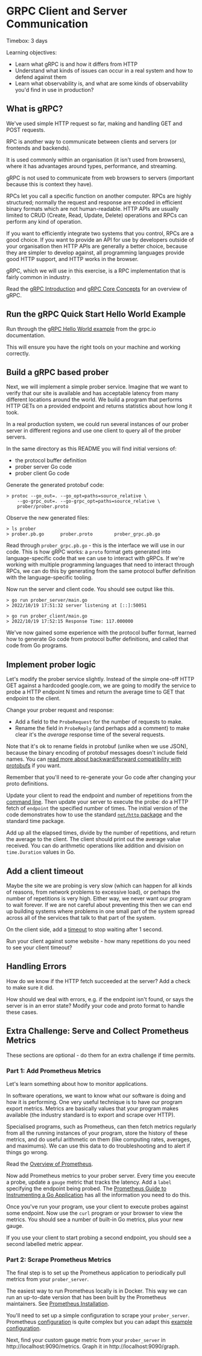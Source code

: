 # GRPC Client and Server Communication 

Timebox: 3 days

Learning objectives:
 * Learn what gRPC is and how it differs from HTTP
 * Understand what kinds of issues can occur in a real system and how to defend against them
 * Learn what observability is, and what are some kinds of observability you'd find in use in production?

## What is gRPC?

We've used simple HTTP request so far, making and handling GET and POST requests.

RPC is another way to communicate between clients and servers (or frontends and backends).

It is used commonly within an organisation (it isn't used from browsers), where it has advantages around types, performance, and streaming.

gRPC is not used to communicate from web browsers to servers (important because this is context they have).

 RPCs let you call a specific function on another computer. RPCs are highly structured; normally the request and response are encoded in efficient binary formats which are not human-readable. HTTP APIs are usually limited to CRUD (Create, Read, Update, Delete) operations and RPCs can perform any kind of operation. 
 
 If you want to efficiently integrate two systems that you control, RPCs are a good choice. If you want to provide an API for use by developers outside of your organisation then HTTP APIs are generally a better choice, because they are simpler to develop against, all programming languages provide good HTTP support, and HTTP works in the browser. 
 
 gRPC, which we will use in this exercise, is a RPC implementation that is fairly common in industry. 

Read the [gRPC Introduction](https://grpc.io/docs/what-is-grpc/introduction/) and 
[gRPC Core Concepts](https://grpc.io/docs/what-is-grpc/core-concepts/) for an overview of gRPC.

## Run the gRPC Quick Start Hello World Example

Run through the [gRPC Hello World example](https://grpc.io/docs/languages/go/quickstart/) from the grpc.io documentation.

This will ensure you have the right tools on your machine and working correctly.

## Build a gRPC based prober

Next, we will implement a simple prober service. Imagine that we want to verify that our site is available and has acceptable latency from many different locations around the world. We build a program that performs HTTP GETs on a provided endpoint and returns statistics about how long it took.

In a real production system, we could run several instances of our prober server in different regions and use one client to query all of the prober servers.

In the same directory as this README you will find initial versions of:
 * the protocol buffer definition
 * prober server Go code
 * prober client Go code

Generate the generated protobuf code: 
```console
> protoc --go_out=. --go_opt=paths=source_relative \
    --go-grpc_out=. --go-grpc_opt=paths=source_relative \
    prober/prober.proto
```

Observe the new generated files:
```console
> ls prober
> prober.pb.go		prober.proto		prober_grpc.pb.go
```

Read through `prober_grpc.pb.go` - this is the interface we will use in our code. This is how gRPC works: a `proto` format 
gets generated into language-specific code that we can use to interact with gRPCs. If we're working with multiple programming languages
that need to interact through RPCs, we can do this by generating from the same protocol buffer definition with the language-specific
tooling. 

Now run the server and client code. You should see output like this.

```console
> go run prober_server/main.go
> 2022/10/19 17:51:32 server listening at [::]:50051
````

```console
> go run prober_client/main.go 
> 2022/10/19 17:52:15 Response Time: 117.000000
```

We've now gained some experience with the protocol buffer format, learned 
how to generate Go code from protocol buffer definitions, and called that code from Go programs.

## Implement prober logic

Let's modify the prober service slightly. Instead of the simple one-off HTTP GET against a hardcoded google.com, we are going to modify the service to probe a HTTP endpoint N times and return the average time to GET that endpoint to the client. 

Change your prober request and response:
* Add a field to the `ProbeRequest` for the number of requests to make.
* Rename the field in `ProbeReply` (and perhaps add a comment) to make clear it's the _average_ response time of the several requests.

Note that it's ok to rename fields in protobuf (unlike when we use JSON), because the binary encoding of protobuf messages doesn't include field names. You can [read more about backward/forward compatibility with protobufs](https://earthly.dev/blog/backward-and-forward-compatibility/) if you want.

Remember that you'll need to re-generate your Go code after changing your proto definitions.

Update your client to read the endpoint and number of repetitions from the [command line](https://gobyexample.com/command-line-arguments).
Then update your server to execute the probe: do a HTTP fetch of `endpoint` the specified number of times.
The initial version of the code demonstrates how to use the standard [`net/http` package](https://pkg.go.dev/net/http) and the standard time package.

Add up all the elapsed times, divide by the number of repetitions, and return the average to the client.
The client should print out the average value received.
You can do arithmetic operations like addition and division on `time.Duration` values in Go.

## Add a client timeout

Maybe the site we are probing is very slow (which can happen for all kinds of reasons, from network problems to excessive load), 
or perhaps the number of repetitions is very high.
Either way, we never want our program to wait forever. 
If we are not careful about preventing this then we can end up building systems where problems in one small part of the system 
spread across all of the services that talk to that part of the system. 

On the client side, add a [timeout](https://pkg.go.dev/context#WithTimeout) to stop waiting after 1 second.

Run your client against some website - how many repetitions do you need to see your client timeout?

## Handling Errors

How do we know if the HTTP fetch succeeded at the server? Add a check to make sure it did.

How should we deal with errors, e.g. if the endpoint isn't found, or says the server is in an error state?
Modify your code and proto format to handle these cases.

## Extra Challenge: Serve and Collect Prometheus Metrics

These sections are optional - do them for an extra challenge if time permits.

### Part 1: Add Prometheus Metrics
Let's learn something about how to monitor applications.

In software operations, we want to know what our software is doing and how it is performing.
One very useful technique is to have our program export metrics. Metrics are basically values that your 
program makes available (the industry standard is to export and scrape over HTTP). 

Specialised programs, such as Prometheus, can then fetch metrics regularly
from all the running instances of your program, store the history of these metrics, and do useful arithmetic on them
(like computing rates, averages, and maximums). We can use this data to do troubleshooting and to alert if things 
go wrong.

Read the [Overview of Prometheus](https://prometheus.io/docs/introduction/overview/).

Now add Prometheus metrics to your prober server. Every time you execute a probe, update a `gauge` metric that tracks the latency.
Add a `label` specifying the endpoint being probed. 
The [Prometheus Guide to Instrumenting a Go Application](https://prometheus.io/docs/guides/go-application/) has all the information you need to do this.

Once you've run your program, use your client to execute probes against some endpoint. 
Now use the `curl` program or your browser to view the metrics. 
You should see a number of built-in Go metrics, plus your new gauge.

If you use your client to start probing a second endpoint, you should see a second labelled metric appear.

### Part 2: Scrape Prometheus Metrics
The final step is to set up the Prometheus application to periodically pull metrics from your `prober_server`.

The easiest way to run Prometheus locally is in Docker. This way we can run an up-to-date version that has been built by the Prometheus maintainers.
See [Prometheus Installation](https://prometheus.io/docs/prometheus/latest/installation/).

You'll need to set up a simple configuration to scrape your `prober_server`. Prometheus [configuration](https://prometheus.io/docs/prometheus/latest/configuration/configuration/) is quite complex but you can adapt this [example configuration](https://github.com/prometheus/prometheus/blob/main/documentation/examples/prometheus.yml).

Next, find your custom gauge metric from your `prober_server` in http://localhost:9090/metrics.
Graph it in http://localhost:9090/graph.